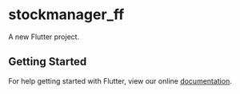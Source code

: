 # stockmanager_ff

A new Flutter project.

## Getting Started

For help getting started with Flutter, view our online
[documentation](https://flutter.io/).

